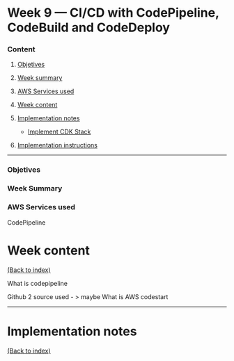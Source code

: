 # Week 9 — CI/CD with CodePipeline, CodeBuild and CodeDeploy

### Content

1. [Objetives](#Objetives)
2. [Week summary](#Week-summary)
3. [AWS Services used](#AWS-Services-used)
4. [Week content](#Week-content)
5. [Implementation notes](#Implementation-notes)
      - [Implement CDK Stack](#Implement-CDK-Stack)

7. [Implementation instructions](https://github.com/PericoLedesma/aws-bootcamp-cruddur-2023/blob/main/journal/week_instructions/week9.md)

----------------------------------------------------------------

### Objetives



### Week Summary



### AWS Services used
CodePipeline

# Week content
[(Back to index)](#content)


What is codepipeline 

Github 2 source used - > maybe What is AWS codestart

-------------------------------

# Implementation notes
[(Back to index)](#content)
